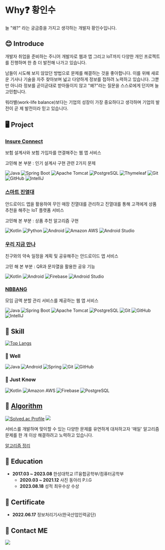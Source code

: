 # Why❓ 황인수
늘 "왜?" 라는 궁금증을 가지고 생각하는 개발자 황인수입니다.

## 😊 Introduce
개발자 취업을 준비하는 주니어 개발자로 웹과 앱 그리고 IoT까지 다양한 개인 프로젝트를 진행하며 한 층 더 발전해 나가고 있습니다.

남들이 시도해 보지 않았던 방법으로 문제를 해결하는 것을 좋아합니다. 이를 위해 새로운 기사나 기술을 자주 찾아보며 넓고 다양하게 정보를 접하려 노력하고 있습니다. 그뿐만 아니라 정보를 곧이곧대로 받아들이지 않고 "왜?"라는 질문을 스스로에게 던지며 늘 고민합니다.

워라밸(work-life balance)보다는 기업의 성장이 가장 중요하다고 생각하며 기업의 발전이 곧 제 발전이라 믿고 있습니다.

## 🖥️ Project
### [Insure Connect](https://github.com/Insoo-Hwang/InsureConnect)
보험 설계사와 보험 가입자를 연결해주는 웹 앱 서비스

고민해 본 부분 : 인기 설계사 구현 관련 2가지 문제

![Java](https://img.shields.io/badge/Java-007396.svg?&style=for-the-badge&logo=OpenJDK&logoColor=white)
![Spring Boot](https://img.shields.io/badge/Spring%20Boot-6DB33F.svg?&style=for-the-badge&logo=SpringBoot&logoColor=white)
![Apache Tomcat](https://img.shields.io/badge/Apache%20Tomcat-F8DC75.svg?&style=for-the-badge&logo=Apache%20Tomcat&logoColor=white)
![PostgreSQL](https://img.shields.io/badge/PostgreSQL-4169E1.svg?&style=for-the-badge&logo=PostgreSQL&logoColor=white)
![Thymeleaf](https://img.shields.io/badge/Thymeleaf-005F0F.svg?&style=for-the-badge&logo=Thymeleaf&logoColor=white)
![Git](https://img.shields.io/badge/Git-F05032.svg?&style=for-the-badge&logo=Git&logoColor=white)
![GitHub](https://img.shields.io/badge/GitHub-000000.svg?&style=for-the-badge&logo=GitHub&logoColor=white)
![IntelliJ](https://img.shields.io/badge/IntelliJ%20IDEA-000000.svg?&style=for-the-badge&logo=IntelliJ%20IDEA&logoColor=white)

### [스마트 진열대](https://github.com/Insoo-Hwang/IoTCapstone)
안드로이드 앱을 활용하여 무인 매장 진열대를 관리하고 진열대를 통해 고객에게 상품 추천을 해주는 IoT 플랫폼 서비스

고민해 본 부분 : 상품 추천 알고리즘 구현

![Kotlin](https://img.shields.io/badge/Kotlin-7F52FF.svg?&style=for-the-badge&logo=Kotlin&logoColor=white)
![Python](https://img.shields.io/badge/Python-3776AB.svg?&style=for-the-badge&logo=Python&logoColor=white)
![Android](https://img.shields.io/badge/Android-3DDC84.svg?&style=for-the-badge&logo=Android&logoColor=white)
![Amazon AWS](https://img.shields.io/badge/Amazon%20AWS-232F3E.svg?&style=for-the-badge&logo=Amazon%20AWS&logoColor=white)
![Android Studio](https://img.shields.io/badge/Android%20Studio-3DDC84.svg?&style=for-the-badge&logo=Android%20Studio&logoColor=white)

### [우리 지금 만나](https://github.com/Insoo-Hwang/WooR2)
친구와의 약속 일정을 계획 및 공유해주는 안드로이드 앱 서비스

고민 해 본 부분 : QR과 문자열을 활용한 공유 기능

![Kotlin](https://img.shields.io/badge/Kotlin-7F52FF.svg?&style=for-the-badge&logo=Kotlin&logoColor=white)
![Android](https://img.shields.io/badge/Android-3DDC84.svg?&style=for-the-badge&logo=Android&logoColor=white)
![Firebase](https://img.shields.io/badge/Firebase-FFCA28.svg?&style=for-the-badge&logo=Firebase&logoColor=white)
![Android Studio](https://img.shields.io/badge/Android%20Studio-3DDC84.svg?&style=for-the-badge&logo=Android%20Studio&logoColor=white)

### [NBBANG](https://github.com/Insoo-Hwang/NBBANG)
모임 금액 분할 관리 서비스를 제공하는 웹 앱 서비스

![Java](https://img.shields.io/badge/Java-007396.svg?&style=for-the-badge&logo=OpenJDK&logoColor=white)
![Spring Boot](https://img.shields.io/badge/Spring%20Boot-6DB33F.svg?&style=for-the-badge&logo=SpringBoot&logoColor=white)
![Apache Tomcat](https://img.shields.io/badge/Apache%20Tomcat-F8DC75.svg?&style=for-the-badge&logo=Apache%20Tomcat&logoColor=white)
![PostgreSQL](https://img.shields.io/badge/PostgreSQL-4169E1.svg?&style=for-the-badge&logo=PostgreSQL&logoColor=white)
![Git](https://img.shields.io/badge/Git-F05032.svg?&style=for-the-badge&logo=Git&logoColor=white)
![GitHub](https://img.shields.io/badge/GitHub-000000.svg?&style=for-the-badge&logo=GitHub&logoColor=white)
![IntelliJ](https://img.shields.io/badge/IntelliJ%20IDEA-000000.svg?&style=for-the-badge&logo=IntelliJ%20IDEA&logoColor=white)

## 🏹 Skill
[![Top Langs](https://github-readme-stats.vercel.app/api/top-langs/?username=Insoo-Hwang)](https://github.com/Insoo-Hwang/github-readme-stats)

### 💯 Well
![Java](https://img.shields.io/badge/Java-007396.svg?&style=for-the-badge&logo=OpenJDK&logoColor=white)
![Android](https://img.shields.io/badge/Android-3DDC84.svg?&style=for-the-badge&logo=Android&logoColor=white)
![Spring](https://img.shields.io/badge/Spring-6DB33F.svg?&style=for-the-badge&logo=Spring&logoColor=white)
![Git](https://img.shields.io/badge/Git-F05032.svg?&style=for-the-badge&logo=Git&logoColor=white)
![GitHub](https://img.shields.io/badge/GitHub-000000.svg?&style=for-the-badge&logo=GitHub&logoColor=white)

### 📝 Just Know
![Kotlin](https://img.shields.io/badge/Kotlin-7F52FF.svg?&style=for-the-badge&logo=Kotlin&logoColor=white)
![Amazon AWS](https://img.shields.io/badge/Amazon%20AWS-232F3E.svg?&style=for-the-badge&logo=Amazon%20AWS&logoColor=white)
![Firebase](https://img.shields.io/badge/Firebase-FFCA28.svg?&style=for-the-badge&logo=Firebase&logoColor=white)
![PostgreSQL](https://img.shields.io/badge/PostgreSQL-4169E1.svg?&style=for-the-badge&logo=PostgreSQL&logoColor=white)

## 🚩 [Algorithm](https://github.com/Insoo-Hwang/PS)
[![Solved.ac Profile](http://mazassumnida.wtf/api/v2/generate_badge?boj=iaminsoo)](https://solved.ac/iaminsoo/)
<img src="http://mazandi.herokuapp.com/api?handle=iaminsoo&theme=warm"/>

서비스를 개발하며 맞이할 수 있는 다양한 문제를 유연하게 대처하고자 '매일' 알고리즘 문제를 한 개 이상 해결하려고 노력하고 있습니다.

[알고리즘 정리](https://github.com/Insoo-Hwang/algorithm/edit/main/README.md)

## 🏫 Education
* **2017.03 ~ 2023.08** 한성대학교 IT융합공학부/컴퓨터공학부
  - **2020.03 ~ 2021.12** 사진 동아리 P.I.G
  - **2023.08.18** 성적 최우수상 수상

## 📜 Certificate
* **2022.06.17** 정보처리기사(한국산업인력공단)

## 📧 Contact ME
<a href="mailto:iaminsoo@naver.com"><img src="https://img.shields.io/badge/Naver%20mail-03C75A?style=flat-square&logo=Naver&logoColor=white&link=mailto:iaminsoo@naver.com"/>
